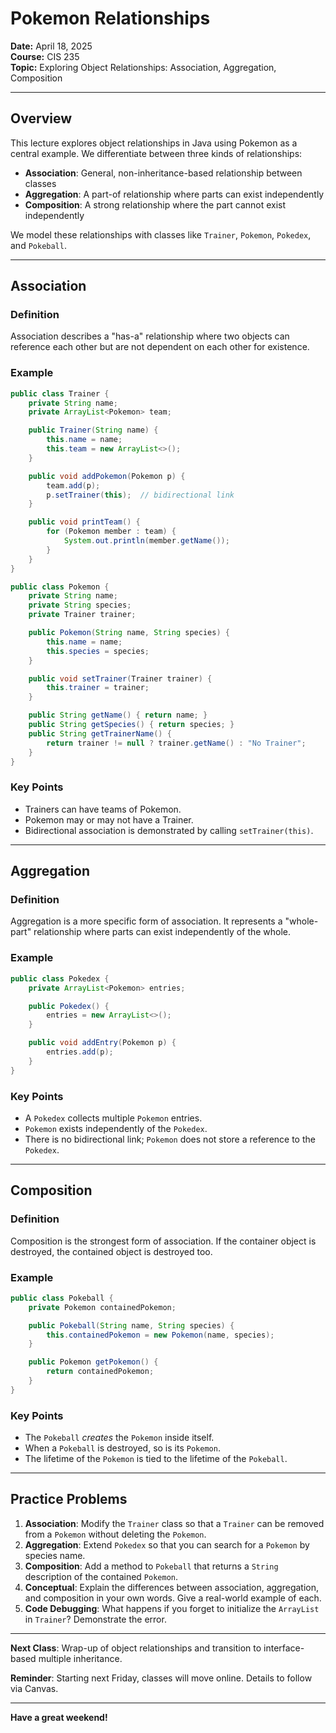 # Pokemon Relationships

**Date:** April 18, 2025  
**Course:** CIS 235  
**Topic:** Exploring Object Relationships: Association, Aggregation, Composition

---

## Overview

This lecture explores object relationships in Java using Pokemon as a central example. We differentiate between three kinds of relationships:

- **Association**: General, non-inheritance-based relationship between classes
- **Aggregation**: A part-of relationship where parts can exist independently
- **Composition**: A strong relationship where the part cannot exist independently

We model these relationships with classes like `Trainer`, `Pokemon`, `Pokedex`, and `Pokeball`.

---

## Association

### Definition
Association describes a "has-a" relationship where two objects can reference each other but are not dependent on each other for existence.

### Example
```java
public class Trainer {
    private String name;
    private ArrayList<Pokemon> team;

    public Trainer(String name) {
        this.name = name;
        this.team = new ArrayList<>();
    }

    public void addPokemon(Pokemon p) {
        team.add(p);
        p.setTrainer(this);  // bidirectional link
    }

    public void printTeam() {
        for (Pokemon member : team) {
            System.out.println(member.getName());
        }
    }
}

public class Pokemon {
    private String name;
    private String species;
    private Trainer trainer;

    public Pokemon(String name, String species) {
        this.name = name;
        this.species = species;
    }

    public void setTrainer(Trainer trainer) {
        this.trainer = trainer;
    }

    public String getName() { return name; }
    public String getSpecies() { return species; }
    public String getTrainerName() {
        return trainer != null ? trainer.getName() : "No Trainer";
    }
}
```

### Key Points
- Trainers can have teams of Pokemon.
- Pokemon may or may not have a Trainer.
- Bidirectional association is demonstrated by calling `setTrainer(this)`.

---

## Aggregation

### Definition
Aggregation is a more specific form of association. It represents a "whole-part" relationship where parts can exist independently of the whole.

### Example
```java
public class Pokedex {
    private ArrayList<Pokemon> entries;

    public Pokedex() {
        entries = new ArrayList<>();
    }

    public void addEntry(Pokemon p) {
        entries.add(p);
    }
}
```

### Key Points
- A `Pokedex` collects multiple `Pokemon` entries.
- `Pokemon` exists independently of the `Pokedex`.
- There is no bidirectional link; `Pokemon` does not store a reference to the `Pokedex`.

---

## Composition

### Definition
Composition is the strongest form of association. If the container object is destroyed, the contained object is destroyed too.

### Example
```java
public class Pokeball {
    private Pokemon containedPokemon;

    public Pokeball(String name, String species) {
        this.containedPokemon = new Pokemon(name, species);
    }

    public Pokemon getPokemon() {
        return containedPokemon;
    }
}
```

### Key Points
- The `Pokeball` *creates* the `Pokemon` inside itself.
- When a `Pokeball` is destroyed, so is its `Pokemon`.
- The lifetime of the `Pokemon` is tied to the lifetime of the `Pokeball`.

---

## Practice Problems

1. **Association**: Modify the `Trainer` class so that a `Trainer` can be removed from a `Pokemon` without deleting the `Pokemon`.
2. **Aggregation**: Extend `Pokedex` so that you can search for a `Pokemon` by species name.
3. **Composition**: Add a method to `Pokeball` that returns a `String` description of the contained `Pokemon`.
4. **Conceptual**: Explain the differences between association, aggregation, and composition in your own words. Give a real-world example of each.
5. **Code Debugging**: What happens if you forget to initialize the `ArrayList` in `Trainer`? Demonstrate the error.

---

**Next Class**: Wrap-up of object relationships and transition to interface-based multiple inheritance.

**Reminder**: Starting next Friday, classes will move online. Details to follow via Canvas.

---

**Have a great weekend!**

